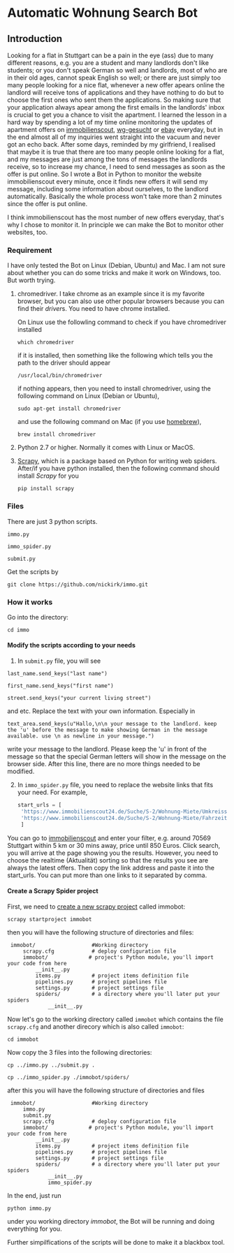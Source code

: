 # Automatic Wohnung Search Bot 

## Introduction

Looking for a flat in Stuttgart can be a pain in the eye (ass) due to many different reasons, e.g. you are a student and many landlords don't like students; or you don't speak German so well and landlords, most of who are in their old ages, cannot speak English so well; or there are just simply too many people looking for a nice flat, whenever a new offer apears online the landlord will receive tons of applications and they have nothing to do but to choose the first ones who sent them the applications. So making sure that your application always apear among the first emails in the landlords' inbox is crucial to get you a chance to visit the apartment. I learned the lesson in a hard way by spending a lot of my time online monitoring the updates of apartment offers on [immobilienscout](!https://www.immobilienscout24.de/), [wg-gesucht](!https://www.wg-gesucht.de/wohnungen-in-Stuttgart.124.2.0.0.html) or [ebay](!https://www.ebay-kleinanzeigen.de/stadt/stuttgart/) everyday, but in the end almost all of my inquiries went straight into the vacuum and never got an echo back. After some days, reminded by my girlfriend, I realised that maybe it is true that there are too many people online looking for a flat, and my messages are just among the tons of messages the landlords receive, so to increase my chance, I need to send messages as soon as the offer is put online. So I wrote a Bot in Python to monitor the website immobilienscout every minute, once it finds new offers it will send my message, including some information about ourselves, to the landlord automatically. Basically the whole process won't take more than 2 minutes since the offer is put online. 

I think immobilienscout has the most number of new offers everyday, that's why I chose to monitor it. In principle we can make the Bot to monitor other websites, too.

### Requirement

I have only tested the Bot on Linux (Debian, Ubuntu) and Mac. I am not sure about whether you can do some tricks and make it work on Windows, too. But worth trying.

1. chromedriver. I take chrome as an example since it is my favorite browser, but you can also use other popular browsers because you can find their *driver*s. You need to have chrome installed. 

   On Linux use the followling command to check if you have chromedriver installed

   `which chromedriver`

   if it is installed, then something like the following which tells you the path to the driver should appear

   `/usr/local/bin/chromedriver` 

   if nothing appears, then you need to install chromedriver, using the following command on Linux (Debian or Ubuntu),

   `sudo apt-get install chromedriver`

   and use the following command on Mac (if you use [homebrew](!https://brew.sh/)),

   `brew install chromedriver`

2. Python 2.7 or higher. Normally it comes with Linux or MacOS.

3. [Scrapy](!https://scrapy.org/), which is a package based on Python for writing web spiders. After/if you have python installed, then the following command should install *Scrapy* for you

   `pip install scrapy`

### Files

There are just 3 python scripts. 

`immo.py`

`immo_spider.py`

`submit.py`

Get the scripts by 

`git clone https://github.com/nickirk/immo.git`


### How it works
Go into the directory: 

`cd immo`

#### Modify the scripts according to your needs

1. In `submit.py` file, you will see

`last_name.send_keys("last name")`

`first_name.send_keys("first name")`

`street.send_keys("your current living street")`

and etc. Replace the text with your own information. Especially in 

`text_area.send_keys(u"Hallo,\n\n your message to the landlord. keep the 'u' before the message to make showing German in the message available. use \n as newline in your message.")`

write your message to the landlord. Please keep the 'u' in front of the message so that the special German letters will show in the message on the browser side. After this line, there are no more things needed to be modified. 

2. In `immo_spider.py` file, you need to replace the website links that fits your need. For example,

   ````python
   start_urls = [
	'https://www.immobilienscout24.de/Suche/S-2/Wohnung-Miete/Umkreissuche/Stuttgart/70569/-64516/2093406/-/-/5/1,50-/-/EURO--850,00',
	'https://www.immobilienscout24.de/Suche/S-2/Wohnung-Miete/Fahrzeitsuche/Stuttgart/70569/-64516/2093406/-/-/30/2,00-/-/EURO--850,00'
   	]
   ````
You can go to  [immobilienscout](!https://www.immobilienscout24.de/) and enter your filter, e.g. around 70569 Stuttgart within 5 km or 30 mins away, price until 850 Euros. Click search, you will arrive at the page showing you the results. However, you need to choose the realtime (Aktualität) sorting so that the results you see are always the latest offers. Then copy the link address and paste it into the start_urls. You can put more than one links to it separated by comma.

#### Create a Scrapy Spider project

First, we need to [create a new scrapy project](!https://docs.scrapy.org/en/latest/intro/tutorial.html#creating-a-project) 
called immobot:

`scrapy startproject immobot`

then you will have the following structure of directories and files:

     immobot/                  #Working directory
         scrapy.cfg            # deploy configuration file
         immobot/             # project's Python module, you'll import your code from here
             __init__.py
             items.py          # project items definition file
             pipelines.py      # project pipelines file
             settings.py       # project settings file
             spiders/          # a directory where you'll later put your spiders
                 __init__.py

Now let's go to the working directory called `immobot` which contains the file `scrapy.cfg` and another direcory which is also called `immobot`:

`cd immobot`

Now copy the 3 files into the following directories:

`cp ../immo.py ../submit.py .`

`cp ../immo_spider.py ./immobot/spiders/`

after this you will have the following structure of directories and files 

     immobot/                  #Working directory
         immo.py
         submit.py
         scrapy.cfg            # deploy configuration file
         immobot/             # project's Python module, you'll import your code from here
             __init__.py
             items.py          # project items definition file
             pipelines.py      # project pipelines file
             settings.py       # project settings file
             spiders/          # a directory where you'll later put your spiders
                 __init__.py
                 immo_spider.py


In the end, just run 

`python immo.py`

under you working directory *immobot*, the Bot will be running and doing everything for you.

Further simpilfications of the scripts will be done to make it a blackbox tool.
